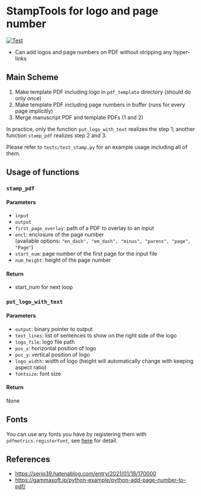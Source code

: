 # StampTools for logo and page number

[![Test](https://github.com/Yuu-Miino-NUE/nolta22_pdf_stamp/actions/workflows/test.yml/badge.svg)](https://github.com/Yuu-Miino-NUE/nolta22_pdf_stamp/actions/workflows/test.yml)

* Can add logos and page numbers on PDF without stripping any hyper-links

## Main Scheme
1. Make template PDF including logo in `pdf_template` directory (should do only once)
2. Make template PDF including page numbers in buffer (runs for every page implicitly)
3. Merge manuscript PDF and template PDFs (1 and 2)

In practice, only the function `put_logo_with_text` realizes the step 1;
another function `stamp_pdf` realizes step 2 and 3.

Please refer to `tests/test_stamp.py` for an example usage including all of them.

## Usage of functions
### `stamp_pdf`
#### Parameters
* `input`
* `output`
* `first_page_overlay`: path of a PDF to overlay to an input
* `encl`: enclosure of the page number  
  (available options: `"en_dash", "em_dash", "minus", "parens", "page", "Page"`)
* `start_num`: page number of the first page for the input file
* `num_height`: height of the page number

#### Return
* start_num for next loop

### `put_logo_with_text`
#### Parameters
* `output`: binary pointer to output
* `text_lines`: list of sentences to show on the right side of the logo
* `logo_file`: logo file path
* `pos_x`: horizontal position of logo
* `pos_y`: vertical position of logo
* `logo_width`: width of logo (height will automatically change with keeping aspect ratio)
* `fontsize`: font size

#### Return
None

## Fonts
You can use any fonts you have by registering them with `pdfmetrics.registerFont`,
see [here](https://docs.reportlab.com/reportlab/userguide/ch3_fonts/#truetype-font-support)
for detail.

## References
* https://serip39.hatenablog.com/entry/2021/01/18/170000
* https://gammasoft.jp/python-example/python-add-page-number-to-pdf/
